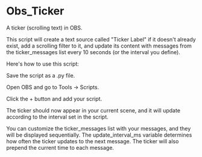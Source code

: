 # Obs_Ticker
A ticker (scrolling text) in OBS. 

This script will create a text source called "Ticker Label" if it doesn't already exist, add a scrolling filter to it, and update its content with messages from the ticker_messages list every 10 seconds (or the interval you define).

Here's how to use this script:

Save the script as a .py file.

Open OBS and go to Tools -> Scripts.

Click the + button and add your script.

The ticker should now appear in your current scene, and it will update according to the interval set in the script.

You can customize the ticker_messages list with your messages, and they will be displayed sequentially. The update_interval_ms variable determines how often the ticker updates to the next message. The ticker will also prepend the current time to each message.
